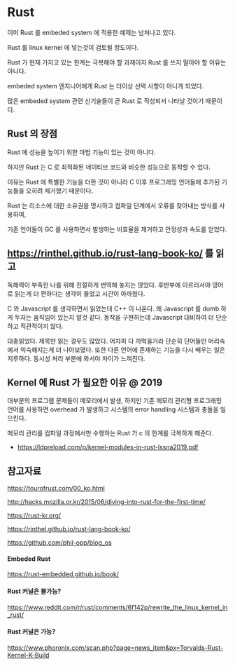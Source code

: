 # Rust
이미 Rust 를 embeded system 에 적용한 예제는 넘쳐나고 있다.

Rust 를 linux kernel 에 넣는것이 검토될 정도이다.

Rust 가 현재 가지고 있는 한계는 극복해야 할 과제이지 Rust 를 쓰지 말아야 할 이유는 아니다.

embeded system 엔지니어에게 Rust 는 더이상 선택 사항이 아니게 되었다.

많은 embeded system 관련 신기술들이 곧 Rust 로 작성되서 나타날 것이기 때문이다.

## Rust 의 장점
Rust 에 성능을 높이기 위한 마법 기능이 있는 것이 아니다.

하지만 Rust 는 C 로 최적화된 네이티브 코드와 비슷한 성능으로 동작할 수 있다.

이유는 Rust 에 특별한 기능을 더한 것이 아니라 C 이후 프로그래밍 언어들에 추가된 기능들을 오히려 제거했기 때문이다.

Rust 는 리소스에 대한 소유권을 명시하고 컴파일 단계에서 오류를 찾아내는 방식를 사용하여,

기존 언어들이 GC 를 사용하면서 발생하는 비효율을 제거하고 안정성과 속도를 얻었다.

## https://rinthel.github.io/rust-lang-book-ko/ 를 읽고
독해력이 부족한 나를 위해 친절하게 번역해 놓지는 않았다.
후반부에 이르러서야 영어로 읽는게 더 편하다는 생각이 들었고 시간이 아까웠다.

C 와 Javascript 를 생각하면서 읽었는데 C++ 이 나온다.
왜 Javascript 를 dumb 하게 두자는 움직임이 있는지 알것 같다.
동작을 구현하는데 Javascript 대비하여 더 단순하고 직관적이지 않다.

대충읽었다. 제목만 읽는 경우도 많았다. 어차피 다 까먹을거라 단순히 단어들만 머리속에서 익숙해지는게 더 나아보였다.
또한 다른 언어에 존재하는 기능을 다시 배우는 일은 지루하다. 동시성 처리 부분에 와서야 차이가 느껴진다.

## Kernel 에 Rust 가 필요한 이유 @ 2019
대부분의 프로그램 문제들이 메모리에서 발생,
하지만 기존 메모리 관리형 프로그래밍 언어를 사용하면 overhead 가 발생하고
시스템의 error handling 시스템과 충돌을 일으킨다.

메모리 관리를 컴파일 과정에서만 수행하는 Rust 가 c 의 한계를 극복하게 해준다.

* https://ldpreload.com/p/kernel-modules-in-rust-lssna2019.pdf

## 참고자료
https://tourofrust.com/00_ko.html

http://hacks.mozilla.or.kr/2015/06/diving-into-rust-for-the-first-time/

https://rust-kr.org/

https://rinthel.github.io/rust-lang-book-ko/

https://github.com/phil-opp/blog_os

#### Embeded Rust
https://rust-embedded.github.io/book/

#### Rust 커널은 불가능?
https://www.reddit.com/r/rust/comments/6f142p/rewrite_the_linux_kernel_in_rust/

#### Rust 커널은 가능?
https://www.phoronix.com/scan.php?page=news_item&px=Torvalds-Rust-Kernel-K-Build
